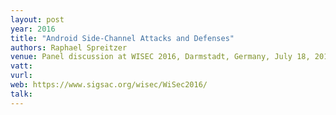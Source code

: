 ```yaml
---
layout: post
year: 2016
title: "Android Side-Channel Attacks and Defenses"
authors: Raphael Spreitzer
venue: Panel discussion at WISEC 2016, Darmstadt, Germany, July 18, 2016
vatt: 
vurl: 
web: https://www.sigsac.org/wisec/WiSec2016/
talk: 
---
```



